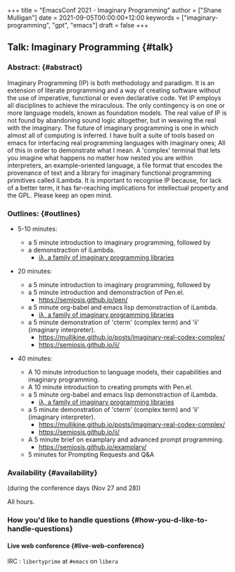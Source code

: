 +++
title = "EmacsConf 2021 - Imaginary Programming"
author = ["Shane Mulligan"]
date = 2021-09-05T00:00:00+12:00
keywords = ["imaginary-programming", "gpt", "emacs"]
draft = false
+++

## Talk: <span class="underline">Imaginary Programming</span> {#talk}


### Abstract: {#abstract}

Imaginary Programming (IP) is both methodology and paradigm. It is an extension
of literate programming and a way of creating software without the use of
imperative, functional or even declarative code. Yet IP employs all disciplines
to achieve the miraculous. The only contingency is on one or more language
models, known as foundation models. The real value of IP is not
found by abandoning sound logic altogether, but in weaving the real with the
imaginary. The future of imaginary programming is one in which almost all of
computing is inferred. I have built a suite of tools based on emacs for
interfacing real programming languages with imaginary ones; All of this in
order to demonstrate what I mean. A 'complex' terminal that lets you imagine
what happens no matter how nested you are within interpreters, an example-oriented
language, a file format that encodes the provenance of text and a library for
imaginary functional programming primitives called iLambda. It is important to
recognise IP because, for lack of a better term, it has far-reaching implications for
intellectual property and the GPL. Please keep an open mind.


### Outlines: {#outlines}

-   5-10 minutes:
    -   a 5 minute introduction to imaginary programming, followed by
    -   a demonstraction of iLambda.
        -   [iλ, a family of imaginary programming libraries](https://mullikine.github.io/posts/designing-an-imaginary-programming-ip-library-for-emacs/)

-   20 minutes:
    -   a 5 minute introduction to imaginary programming, followed by
    -   a 5 minute introduction and demonstraction of Pen.el.
        -   <https://semiosis.github.io/pen/>
    -   a 5 minute org-babel and emacs lisp demonstraction of iLambda.
        -   [iλ, a family of imaginary programming libraries](https://mullikine.github.io/posts/designing-an-imaginary-programming-ip-library-for-emacs/)
    -   a 5 minute demonstration of 'cterm' (complex term) and 'ii' (imaginary interpreter).
        -   <https://mullikine.github.io/posts/imaginary-real-codex-complex/>
        -   <https://semiosis.github.io/ii/>

-   40 minutes:
    -   A 10 minute introduction to language models, their capabilities and imaginary programming.
    -   A 10 minute introduction to creating prompts with Pen.el.
    -   a 5 minute org-babel and emacs lisp demonstraction of iLambda.
        -   [iλ, a family of imaginary programming libraries](https://mullikine.github.io/posts/designing-an-imaginary-programming-ip-library-for-emacs/)
    -   a 5 minute demonstration of 'cterm' (complex term) and 'ii' (imaginary interpreter).
        -   <https://mullikine.github.io/posts/imaginary-real-codex-complex/>
        -   <https://semiosis.github.io/ii/>
    -   A 5 minute brief on examplary and advanced prompt programming.
        -   <https://semiosis.github.io/examplary/>
    -   5 minutes for Prompting Requests and Q&A


### Availability {#availability}

(during the conference days (Nov 27 and 28))

All hours.


### How you'd like to handle questions {#how-you-d-like-to-handle-questions}


#### Live web conference {#live-web-conference}

IRC
: `libertyprime` at `#emacs` on `libera`